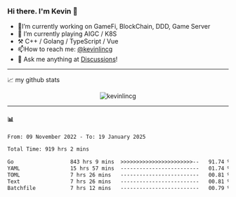 ### Hi there. I'm Kevin 👋

- 🔭I’m currently working on GameFi, BlockChain, DDD, Game Server
- 🌱 I’m currently playing AIGC / K8S
-   :hammer_and_pick: C++ / Golang / TypeScript / Vue
- 📫How to reach me: [@kevinlincg](https://twitter.com/kevinlincg) 
-   :thought_balloon: Ask me anything at [Discussions](https://github.com/kevinlincg/kevinlincg/issues/new)!

---

📈 my github stats

<p align="center"> <img src="https://github-readme-stats-ouuan.vercel.app/api?username=kevinlincg&theme=dark&show_icons=true&count_private=true" alt="kevinlincg" />

---

#### :bar_chart: 

<!--START_SECTION:waka-->

```txt
From: 09 November 2022 - To: 19 January 2025

Total Time: 919 hrs 2 mins

Go                  843 hrs 9 mins  >>>>>>>>>>>>>>>>>>>>>>>--   91.74 %
YAML                15 hrs 57 mins  -------------------------   01.74 %
TOML                7 hrs 26 mins   -------------------------   00.81 %
Text                7 hrs 26 mins   -------------------------   00.81 %
Batchfile           7 hrs 12 mins   -------------------------   00.79 %
```

<!--END_SECTION:waka-->
